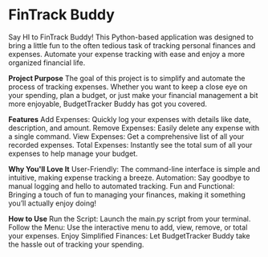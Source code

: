 # FinTrack Buddy
Say HI to FinTrack Buddy! This Python-based application was designed to bring a little fun to the often tedious task of tracking personal finances and expenses. Automate your expense tracking with ease and enjoy a more organized financial life.

**Project Purpose**
The goal of this project is to simplify and automate the process of tracking expenses. Whether you want to keep a close eye on your spending, plan a budget, or just make your financial management a bit more enjoyable, BudgetTracker Buddy has got you covered.

**Features**
Add Expenses: Quickly log your expenses with details like date, description, and amount.
Remove Expenses: Easily delete any expense with a single command.
View Expenses: Get a comprehensive list of all your recorded expenses.
Total Expenses: Instantly see the total sum of all your expenses to help manage your budget.

**Why You'll Love It**
User-Friendly: The command-line interface is simple and intuitive, making expense tracking a breeze.
Automation: Say goodbye to manual logging and hello to automated tracking.
Fun and Functional: Bringing a touch of fun to managing your finances, making it something you’ll actually enjoy doing!

**How to Use**
Run the Script: Launch the main.py script from your terminal.
Follow the Menu: Use the interactive menu to add, view, remove, or total your expenses.
Enjoy Simplified Finances: Let BudgetTracker Buddy take the hassle out of tracking your spending.
